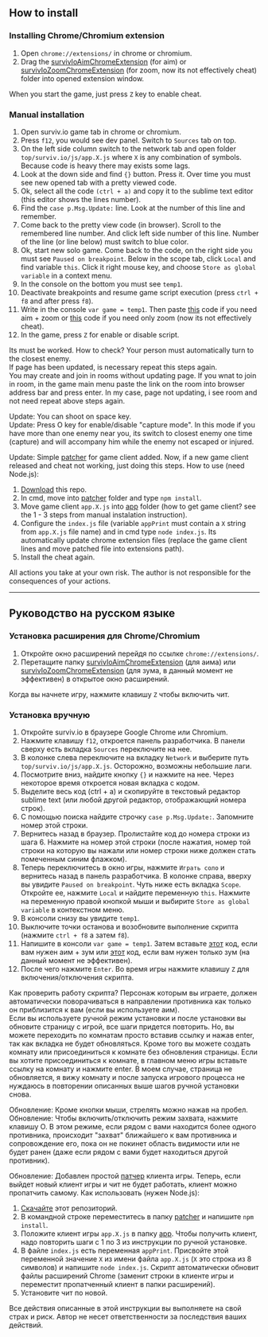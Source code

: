 ## How to install
### Installing Chrome/Chromium extension
1. Open `chrome://extensions/` in chrome or chromium.
2. Drag the [survivIoAimChromeExtension](https://github.com/w3x731/survivIoAim/tree/master/survivIoAimChromeExtension) (for aim) or [survivIoZoomChromeExtension](https://github.com/w3x731/survivIoAim/tree/master/survivIoZoomChromeExtension) (for zoom, now its not effectively cheat) folder into opened extension window.

When you start the game, just press `Z` key to enable cheat.

### Manual installation
1. Open surviv.io game tab in chrome or chromium.
2. Press `f12`, you would see dev panel. Switch to `Sources` tab on top.
3. On the left side column switch to the network tab and open folder `top/surviv.io/js/app.X.js` where `X` is any combination of symbols. Because code is heavy there may exists some lags.
4. Look at the down side and find `{}` button. Press it. Over time you must see new opened tab with a pretty viewed code.
5. Ok, select all the code `(ctrl + a)` and copy it to the sublime text editor (this editor shows the lines number).
6. Find the `case p.Msg.Update:` line. Look at the number of this line and remember.
7. Come back to the pretty view code (in browser). Scroll to the remembered line number. And click left side number of this line. Number of the line (or line below) must switch to blue color.
8. Ok, start new solo game. Come back to the code, on the right side you must see `Paused on breakpoint`. Below in the scope tab, click `Local` and find variable `this`. Click it right mouse key, and choose `Store as global variable` in a context menu.
9. In the console on the bottom you must see `temp1`.
10. Deactivate breakpoints and resume game script execution (press `ctrl + f8` and after press `f8`).
11. Write in the console `var game = temp1`. Then paste [this](https://github.com/w3x731/survivIoAim/blob/master/survivIoAim.js) code if you need aim + zoom or [this](https://github.com/w3x731/survivIoAim/blob/master/survivIoZoom.js) code if you need only zoom (now its not effectively cheat).
12. In the game, press `Z` for enable or disable script.

Its must be worked. How to check? Your person must automatically turn to the closest enemy.  
If page has been updated, is necessary repeat this steps again.  
You may create and join in rooms without updating page. If you wnat to join in room, in the game main menu paste the link on the room into browser address bar and press enter. In my case, page not updating, i see room and not need repeat above steps again.

Update: You can shoot on space key.  
Update: Press O key for enable/disable "capture mode". In this mode if you have more than one enemy near you, its switch to closest enemy one time (capture) and will accompany him while the enemy not escaped or injured.  

Update: Simple [patcher](https://github.com/w3x731/survivIoAim/tree/master/patcher) for game client added. Now, if a new game client released and cheat not working, just doing this steps. How to use (need Node.js):
1. [Download](https://github.com/w3x731/survivIoAim/archive/master.zip) this repo.
2. In cmd, move into [patcher](https://github.com/w3x731/survivIoAim/tree/master/patcher) folder and type `npm install`.
3. Move game client `app.X.js` into [app](https://github.com/w3x731/survivIoAim/tree/master/app) folder (how to get game client? see the 1 - 3 steps from manual instalation instruction).
4. Configure the `index.js` file (variable `appPrint` must contain a `X` string from `app.X.js` file name) and in cmd type `node index.js`. Its automatically update chrome extension files (replace the game client lines and move patched file into extensions path).
5. Install the cheat again.

All actions you take at your own risk. The author is not responsible for the consequences of your actions.

---
## Руководство на русском языке
### Установка расширения для Chrome/Chromium
1. Откройте окно расширений перейдя по ссылке `chrome://extensions/`.
2. Перетащите папку [survivIoAimChromeExtension](https://github.com/w3x731/survivIoAim/tree/master/survivIoAimChromeExtension) (для аима) или [survivIoZoomChromeExtension](https://github.com/w3x731/survivIoAim/tree/master/survivIoZoomChromeExtension) (для зума, в данный момент не эффективен) в открытое окно расширений.

Когда вы начнете игру, нажмите клавишу `Z` чтобы включить чит.

### Установка вручную
1. Откройте surviv.io в браузере Google Chrome или Chromium.
2. Нажмите клавишу `f12`, откроется панель разработчика. В панели сверху есть вкладка `Sources` переключите на нее.
3. В колонке слева переключите на вкладку `Network` и выберите путь `top/surviv.io/js/app.X.js`. Осторожно, возможны небольшие лаги.
4. Посмотрите вниз, найдите кнопку `{}` и нажмите на нее. Через некоторое время откроется новая вкладка с кодом.
5. Выделите весь код (ctrl + a) и скопируйте в текстовый редактор sublime text (или любой другой редактор, отображающий номера строк).
6. С помощью поиска найдите строчку `case p.Msg.Update:`. Запомните номер этой строки.
7. Вернитесь назад в браузер. Пролистайте код до номера строки из шага 6. Нажмите на номер этой строки (после нажатия, номер той строки на которую вы нажали или номер строки ниже должен стать помеченным синим флажком).
8. Теперь переключитесь в окно игры, нажмите `Играть соло` и вернитесь назад в панель разработчика. В колонке справа, вверху вы увидите `Paused on breakpoint`. Чуть ниже есть вкладка `Scope`. Откройте ее, нажмите `Local` и найдите переменную `this`. Нажмите на переменную правой кнопкой мыши и выбирите `Store as global variable` в контекстном меню.
9. В консоли снизу вы увидите `temp1`.
10. Выключите точки останова и возобновите выполнение скрипта (нажмите `ctrl + f8` а затем `f8`).
11. Напишите в консоли `var game = temp1`. Затем вставьте [этот](https://github.com/w3x731/survivIoAim/blob/master/survivIoAim.js) код, если вам нужен аим + зум или [этот](https://github.com/w3x731/survivIoAim/blob/master/survivIoZoom.js) код, если вам нужен только зум (на данный момент не эффективен).
12. После чего нажмите `Enter`. Во время игры нажмите клавишу `Z` для включения/отключения скрипта.

Как проверить работу скрипта? Персонаж которым вы играете, должен автоматически поворачиваться в направлении противника как только он приблизится к вам (если вы используете аим).  
Если вы используете ручной режим установки и после установки вы обновите страницу с игрой, все шаги придется повторить. Но, вы можете переходить по комнатам просто вставив ссылку и нажав enter, так как вкладка не будет обновляться. Кроме того вы можете создать комнату или присоединиться к комнате без обновления страницы. Если вы хотите присоединиться к комнате, в главном меню игры вставьте ссылку на комнату и нажмите enter. В моем случае, страница не обновляется, я вижу комнату и после запуска игрового процесса не нуждаюсь в повторении описанных выше шагов ручной установки снова.

Обновление: Кроме кнопки мыши, стрелять можно нажав на пробел.  
Обновление: Чтобы включить/отключить режим захвата, нажмите клавишу O. В этом режиме, если рядом с вами находится более одного противника, происходит "захват" ближайшего к вам противника и сопровождение его, пока он не покинет область видимости или не будет ранен (даже если рядом с вами будет находиться другой противник).  

Обновление: Добавлен простой [патчер](https://github.com/w3x731/survivIoAim/tree/master/patcher) клиента игры. Теперь, если выйдет новый клиент игры и чит не будет работать, клиент можно пропатчить самому. Как использовать (нужен Node.js):
1. [Скачайте](https://github.com/w3x731/survivIoAim/archive/master.zip) этот репозиторий.
2. В командной строке переместитесь в папку [patcher](https://github.com/w3x731/survivIoAim/tree/master/patcher) и напишите `npm install`.
3. Положите клиент игры `app.X.js` в папку [app](https://github.com/w3x731/survivIoAim/tree/master/app). Чтобы получить клиент, надо повторить шаги с 1 по 3 из инструкции по ручной установке.
4. В файле `index.js` есть переменная `appPrint`. Присвойте этой переменной значение `X` из имени файла `app.X.js` (`X` это строка из 8 символов) и напишите `node index.js`. Скрипт автоматически обновит файлы расширений Chrome (заменит строки в клиенте игры и переместит пропатченный клиент в папки расширений).
5. Установите чит по новой.

Все действия описанные в этой инструкции вы выполняете на свой страх и риск. Автор не несет ответственности за последствия ваших действий.